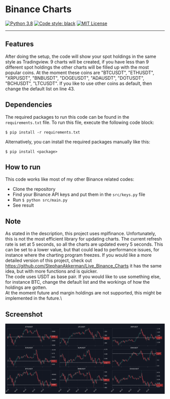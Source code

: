 # Binance Charts
[![Python 3.8](https://img.shields.io/badge/python-3.8-blue.svg)](https://www.python.org/downloads/release/python-380/)
[![Code style: black](https://img.shields.io/badge/code%20style-black-000000.svg)](https://github.com/psf/black)
[![MIT License](https://img.shields.io/github/license/StephanAkkerman/Binance_Line_Chart.svg?color=brightgreen)](https://opensource.org/licenses/MIT)

---

## Features
After doing the setup, the code will show your spot holdings in the same style as Tradingview.
9 charts will be created, if you have less than 9 different spot holdings the other charts will be filled up with the most popular coins.
At the moment these coins are "BTCUSDT", "ETHUSDT", "XRPUSDT", "BNBUSDT", "DOGEUSDT", "ADAUSDT", "DOTUSDT", "BCHUSDT", "LTCUSDT". If you like to use other coins as default, then change the default list on line 43.

## Dependencies
The required packages to run this code can be found in the `requirements.txt` file. To run this file, execute the following code block:
```
$ pip install -r requirements.txt 
```
Alternatively, you can install the required packages manually like this:
```
$ pip install <package>
```

## How to run
This code works like most of my other Binance related codes:
- Clone the repository
- Find your Binance API keys and put them in the `src/keys.py` file
- Run `$ python src/main.py`
- See result

## Note
As stated in the description, this project uses mplfinance. Unfortunately, this is not the most efficient library for updating charts. The current refresh rate is set at 5 seconds, so all the charts are updated every 5 seconds. This can be set to a lower value, but that could lead to performance issues, for instance where the charting program freezes. If you would like a more detailed version of this project, check out https://github.com/StephanAkkerman/Live_Binance_Charts it has the same idea, but with more functions and is quicker.\
The code uses USDT as base pair. If you would like to use something else, for instance BTC, change the default list and the workings of how the holdings are gotten.\
At the moment future and margin holdings are not supported, this might be implemented in the future.\

## Screenshot
![Image of screenshot](https://github.com/StephanAkkerman/Binance_Charts/blob/main/img/Screenshot.png)
